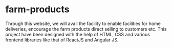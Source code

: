 # farm-products
Through this website, we will avail the facility to enable facilities for home deliveries, encourage the farm products direct selling to customers etc. This project have been designed with the help of HTML, CSS and various frontend libraries like that of ReactJS and Angular JS.
